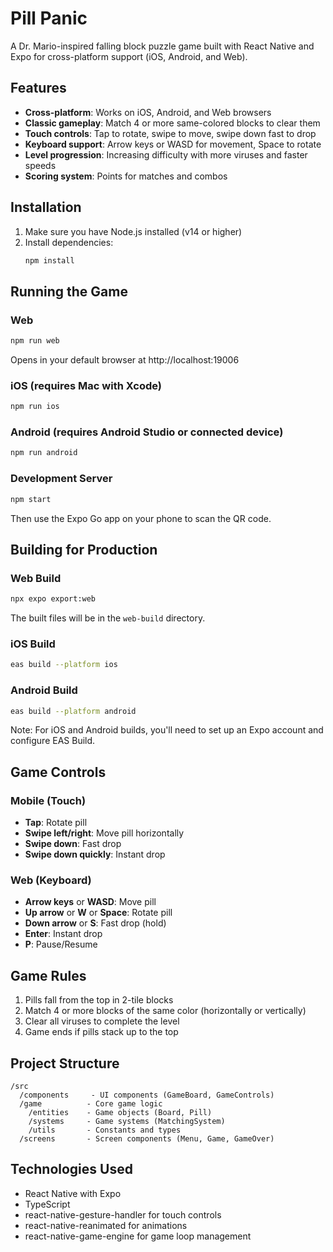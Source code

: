 # Pill Panic

A Dr. Mario-inspired falling block puzzle game built with React Native and Expo for cross-platform support (iOS, Android, and Web).

## Features

- **Cross-platform**: Works on iOS, Android, and Web browsers
- **Classic gameplay**: Match 4 or more same-colored blocks to clear them
- **Touch controls**: Tap to rotate, swipe to move, swipe down fast to drop
- **Keyboard support**: Arrow keys or WASD for movement, Space to rotate
- **Level progression**: Increasing difficulty with more viruses and faster speeds
- **Scoring system**: Points for matches and combos

## Installation

1. Make sure you have Node.js installed (v14 or higher)
2. Install dependencies:
   ```bash
   npm install
   ```

## Running the Game

### Web
```bash
npm run web
```
Opens in your default browser at http://localhost:19006

### iOS (requires Mac with Xcode)
```bash
npm run ios
```

### Android (requires Android Studio or connected device)
```bash
npm run android
```

### Development Server
```bash
npm start
```
Then use the Expo Go app on your phone to scan the QR code.

## Building for Production

### Web Build
```bash
npx expo export:web
```
The built files will be in the `web-build` directory.

### iOS Build
```bash
eas build --platform ios
```

### Android Build
```bash
eas build --platform android
```

Note: For iOS and Android builds, you'll need to set up an Expo account and configure EAS Build.

## Game Controls

### Mobile (Touch)
- **Tap**: Rotate pill
- **Swipe left/right**: Move pill horizontally
- **Swipe down**: Fast drop
- **Swipe down quickly**: Instant drop

### Web (Keyboard)
- **Arrow keys** or **WASD**: Move pill
- **Up arrow** or **W** or **Space**: Rotate pill
- **Down arrow** or **S**: Fast drop (hold)
- **Enter**: Instant drop
- **P**: Pause/Resume

## Game Rules

1. Pills fall from the top in 2-tile blocks
2. Match 4 or more blocks of the same color (horizontally or vertically)
3. Clear all viruses to complete the level
4. Game ends if pills stack up to the top

## Project Structure

```
/src
  /components     - UI components (GameBoard, GameControls)
  /game          - Core game logic
    /entities    - Game objects (Board, Pill)
    /systems     - Game systems (MatchingSystem)
    /utils       - Constants and types
  /screens       - Screen components (Menu, Game, GameOver)
```

## Technologies Used

- React Native with Expo
- TypeScript
- react-native-gesture-handler for touch controls
- react-native-reanimated for animations
- react-native-game-engine for game loop management